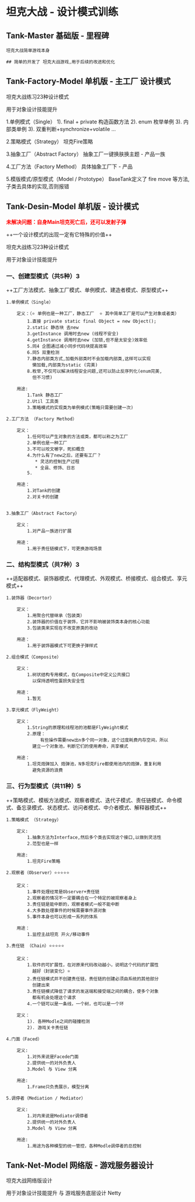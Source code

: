 # 坦克大战 - 设计模式训练



## Tank-Master 基础版 - 里程碑

```
坦克大战简单游戏本身

## 简单的开发了 坦克大战游戏,用于后续的改进和优化
```



## Tank-Factory-Model 单机版 - 主工厂 设计模式


坦克大战练习23种设计模式

用于对象设计技能提升

1.单例模式（Single）
	1). final + private 构造函数方法
	2). enum 枚举单例
	3). 内部类单例
	3). 双重判断+synchronize+volatile
	...

2.策略模式（Strategy）
	坦克Fire策略

3.抽象工厂（Abstract Factory）
	抽象工厂一键换肤换主题 - 产品一族

4.工厂方法（Factory Method）
	具体抽象工厂下 - 产品

5.模版模式/原型模式（Model / Prototype）
	BaseTank定义了 fire move 等方法,子类去具体的实现,否则报错	




## Tank-Desin-Model 单机版 - 设计模式

<font color="red">**未解决问题：自身Main坦克死亡后，还可以发射子弹**</font>



++一个设计模式的出现一定有它特殊的价值++

坦克大战练习23种设计模式

用于对象设计技能提升

### 一、创建型模式（共5种）3

++工厂方法模式、抽象工厂模式、单例模式、建造者模式、原型模式++

    1.单例模式（Single）
    
        定义：（⭐ 单例也是一种工厂，静态工厂  ⭐ 其中简单工厂是可以产生对象或者类）️
            1.直接 private static final Object = new Object();
            2.static 静态块 去new
            3.getInstance 调用时去new (线程不安全)
            4.getInstance 调用时去new (加锁,但不是太安全)效率低
            5.同4 企图通过减小同步代码块提高效率
            6.同5 双重检测
            7.静态内部类方式,加载外部类时不会加载内部类,这样可以实现
              懒加载,内部类为static (完美)
            8.枚举,不仅可以解决线程安全问题,还可以防止反序列化(enum完美,
              但不习惯)
        
        用途:
            1.Tank 静态工厂
            2.Util 工具类
            3.策略模式的实现类为单例模式(策略只需要创建一次)
    
    2.工厂方法 （Factory Method）
        
        定义：
            1.任何可以产生对象的方法或类，都可以称之为工厂
            2.单例也是一种工厂
            3.不可以咬文嚼字，死扣概念
            4.为什么有了new之后，还要有工厂？
               * 灵活的控制生产过程
               * 全县、修饰、日志
            5.   
            
        用途：
            1.对Tank的创建
            2.对关卡的创建    
        
    
    3.抽象工厂（Abstract Factory）
    
        定义：
            1.对产品一族进行扩展
        
        用途：
            1.用于责任链模式下，可更换游戏场景 

### 二、结构型模式（共7种）3

++适配器模式、装饰器模式、代理模式、外观模式、桥接模式、组合模式、享元模式++

    1.装饰器（Decortor）
    
        定义：
            1.用聚合代替继承（包装类）
            2.装饰器的价值在于装饰，它并不影响被装饰类本身的核心功能
            3.包装类来实现在不改变原类的改动
        
        用途：
            1.用于装饰器模式下可更换子弹样式

    2.组合模式（Composite）
    
        定义：
            1.树状结构专用模式，在Composite中定义公共接口
              以保持透明性蛋损失安全性
        
        用途：
            1.暂无
            
    3.享元模式（FlyWeight）
    
        定义：
            1.String的原理和线程池的池都是FlyWeight模式
            2.原理：
                 有些操作需要new出n多个同一对象，这个过度耗费内存空间，所以
              建立一个对象池，判断它们的使用寿命，共享模式
              
        用途：
            1.坦克炮弹加入 炮弹池，N多坦克Fire都使用池内的炮弹，重复利用
              避免资源的浪费
                    

### 三、行为型模式（共11种）5

++策略模式、模板方法模式、观察者模式、迭代子模式、责任链模式、命令模式、备忘录模式、状态模式、访问者模式、中介者模式、解释器模式++

    1.策略模式 （Strategy）
    
        定义:
            1.抽象方法为Interface,然后多个类去实现这个接口,以做到灵活性
            2.范型也是一样    
    
        用途:
            1.坦克Fire策略
    
    2.观察者（Observer）⭐️⭐️⭐️⭐️⭐️
    
        定义：
            1.事件处理经常是Observer+责任链
            2.观察者的情况不一定要耦合在一个特定的被观察者身上
            3.责任链是能中断的，观察者模式一般不能中断
            4.大多数处理事件的时候需要事件源对象
            5.事件本身也可以形成一系列的体系
    
        用途：
            1.监控主战坦克 开火/移动事件   

    3.责任链 （Chain）⭐️⭐️⭐️⭐️⭐
    
        定义：
            1.软件的可扩展性，在对原来代码改动越小，说明这个代码的扩展性
              越好（封装变化）⭐️
            2.责任链模式并不创建责任链，责任链的创建必须由系统的其他部分
              创建出来
            3.责任链模式降低了请求的发送端和接受端之间的耦合，使多个对象
              都有机会处理这个请求
            4.一个链可以是一条线，一个树，也可以是一个环
    
    	定义：
            1). 各种Modle之间的碰撞检测
            2). 游戏关卡责任链

    4.门面（Faced）
    	
        定义:
            1.对外来说是Facede门面
            2.提供统一的对外负责人
            3.Model 与 View 分离
        
        用途:
            1.Frame只负责展示，模型分离
    
    5.调停者（Mediation / Mediator）
    
        定义:
            1.对内来说是Mediator调停者
            2.提供统一的对外负责人
            3.Model 与 View 分离
        
        用途:
            1.用途为各种模型的统一管控，各种Modle调停者的总控制



## Tank-Net-Model 网络版 - 游戏服务器设计


坦克大战网络版设计

用于对象设计技能提升 与 游戏服务底层设计 Netty




